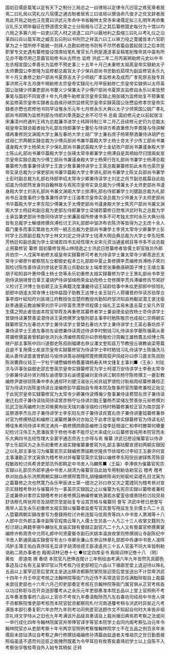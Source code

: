 <!-- { "loadSidebar": true } -->
国初召儒臣载笔以定有天下之制分三局总之一曰律局以定律令凡旧官之练宪章者居焉二曰礼局以究礼仪凡宿儒之通古制者居焉三曰诰局以撰诰命凡俊才之优文辞者居焉此开局之始也汪克寛曰洪武元年命中书省翰林太常寺率诸儒定拟三礼明年再命集议礼乐又明年徧征在野道德文章之士分局相与订正之其后纂修国史每分为十馆以均六局之多寡六局一曰吏以究人材之进退二曰户以蔽地利之盈缩三曰礼以考礼仪之沿革四曰兵以载军政之臧否五曰刑以书刑罚之祥滥六曰工以审力役之寛缓皆本六官职掌为之十馆所修不能綂一则择人总勘如修他书则有不尽然者葢自罢起居注之后本院职掌专文史遇有纂修旋设馆席给笔札惟官长凡例是遵逐事呈稿笔削惟命其中虽有所见亦不敢尽用己意葢官局修书从古然也
监修
洪武二年二月丙寅朔勑修元史以中书左丞相宣国公李善长为监修不预史事三十五年十月己未重修太祖髙皇帝实録勑太子太师曹国公李景隆为监修都总裁官太子少保兵部尚书忠勤伯茹瑺为副监修官永乐九年十月又重修之勑户部尚书夏原吉太子少师姚广孝监修未及成而广孝死原吉独专其事洪熈元年五月庚午朔勑修太宗皇帝实録闰七月甲辰勑修仁宗皇帝实録俱以太师英国公张辅少师兼吏部尚书蹇义少保兼太子少傅户部尚书夏原吉监修自永乐以来皆预秉笔与国初不同宣德十年九月庚午勑修宣宗皇帝实録止用张辅为监修始复不预秉笔矣监修英宗皇帝实録者会昌侯孙继宗监修宪宗皇帝实録英国公张懋监修孝宗皇帝实録者亦懋也若修他书则罕设惟永乐元年七月修永乐大典以太子少师荣国公姚广孝礼部尚书郑赐为监修刑部左侍郎刘季箎副之余不可尽书
总裁
国初修元史以前起居注宋濂漳州府通判王袆为总裁濂寻进学士袆拜待制三年二月乙丑续修元史仍为总裁太祖皇帝实録总裁者始为礼部左侍郎兼学士董伦与侍讲方希直重修为李景隆与侍讲解缙再重修则文渊阁大学士兼左春坊大学士胡广学士兼右庶子杨荣祭酒兼侍讲胡俨也成祖仁宗两朝实録总裁为少傅兵部尚书兼华葢殿大学士杨士竒太子少传工部尚书兼谨身殿大学士杨荣太子少保礼部尚书兼武英殿大学士金幼孜户部尚书兼谨身殿大学士陈山礼部尚书兼华葢殿大学士张瑛太常寺卿兼学士杨溥自是其柄始尽归馆阁矣宣宗皇帝实録总裁为少傅工部尚书兼谨身殿大学士杨荣行在礼部尚书兼学士杨溥总裁兼纂修为詹事兼侍读学士王直少詹事兼侍讲学士王英总裁兼纂修前此未有也英宗皇帝实录总裁为少保吏部尚书兼华葢殿大学士李贤礼部尚书兼学士陈文兵部尚书兼学士彭时副总裁为礼部右侍郎李绍太常寺少卿兼侍读学士刘定之呉节副总裁葢自此始绍虽为侍郎然发身则自翰林故与焉宪宗皇帝实录总裁为少傅兼太子太师吏部尚书谨身殿大学士刘吉礼部尚书兼文渊阁大学士徐溥礼部右侍郎兼学士刘徤副总裁为礼部尚书丘浚詹事府少詹事兼侍讲学士汪谐孝宗皇帝实录总裁为少师兼太子太师吏部尚书华葢殿大学士李东阳少傅兼太子太傅吏部尚书谨身殿大学士焦芳户部尚书兼文渊阁大学士杨廷和副总裁为吏部左侍郎兼学士梁储若纂修日厯惟洪武时有之总裁为学士承旨兼吏部尚书詹同侍讲学士宋濂圣祖所修诸书多不可考独太宗时永乐大典分局皆有总裁学士解缙修撰呉溥检讨王洪礼部郎中邹济布衣陈济等皆得为之无虑十余人葢门彚多而事实繁故也大明一綂志总裁为吏部尚书兼学士李贤太常寺少卿兼学士彭时学士吕原副总裁为学士林文刘定之侍读学士钱溥大明会典总裁为大学士李东阳焦芳杨廷和副总裁为学士梁储若四书五经性理大全宋元资治通鉴纲目等书多不设总裁止用纂修官
纂修
国初纂修皆用山林隠逸之士洪武日厯纂修者皆儒士职官独贠外郎呉伯宗一人戊寅年勑修太祖皇帝实録纂修可考者为侍读学士兼太常寺少卿髙逊志太常寺少卿廖升都察院左佥都御史程本立礼部郎中夏止善修撰李贯编修呉溥杨子荣刘观检讨陈性善侍读刘彦铭史官髙让呉勤赵友士端孝思张秉彝唐耕国子博士王缙佥事胡子昭知县叶惠仲儒士杨士竒等永乐初重修太祖实録纂修为学士王景礼部尚书李至刚侍读胡靖曾日章王灌胡俨侍讲邹缉杨荣金幼孜杨士竒修撰李贯呉溥编修呉节郑好义检讨王洪博士张伯颖王汝玉典籍沈度潘畿待诏王延龄给事中朱纮吏部郎中徐旭礼部郎中胡逺太常寺博士钱仲益国子助教王达博士金玉铉行人蒋骥晋府伴读苏伯厚佥事李煜叶砥知府刘辰靖江府教授张显楚府教授呉勤知府邹济知县杨觏梁潜王褒沈瑜赵季通唐云教谕解荣刘宗平训导富贵清罗师程儒士端礼王孟易朱逢吉莫士安凡外官生儒之预此者皆由本院官举荐及再重修其纂修者学士兼谕德金幼孜杨士竒侍讲学士曾棨侍读兼赞善梁潜侍讲王英修撰罗汝敬刑部主事李时勉陈敬宗也成祖仁宗两朝实録纂修官为左春坊大学士兼侍读学士曾棨右春坊大学士兼侍讲学士王英右春坊庶子兼侍读学士王直左春坊左谕徳兼侍读周述侍讲李时勉钱习礼侍讲余学夔陈循蔺从善蒋骥修撰苖衷曾鹤龄张洪刘永清编修周叙孙曰恭杨敬检讨周翰王雄杨翥五经博士陈继户部主事陈中四川道御史陈叔刚福建右叅议潘文奎知县万节教授丘锡教谕梁萼葢自是不复用儒士矣宣宗皇帝实録纂修官为侍读学士李时勉钱习礼侍读学士陈循洗马蔺从善侍读苗衷曾鹤龄马愉侍讲髙谷胡穜邢寛修撰周叙尹凤岐孙曰恭习嘉言陈叔刚陈询曹鼎仪铭王一宁杜宁储懋编修杨翥董璘杨寿夫林文锺复主事刘■〈王永〉刘铉洪与评事张益御史邵宏誉英宗皇帝实録纂修官为学士柯潜万安侍讲学士李泰太常寺少卿兼侍读孙贤刘珝左谕德黎淳右谕德童縁刘宣侍讲江朝宗杨守陈修撰王一夔彭教编修尹直徐琼陈秉中李永通郑环刘徤汪谐张元祯呉钺罗璟检讨耿裕周经纂修兼校正官为侍读刘吉陈鉴侍讲丘浚编修彭华葢始自专用本院及詹事府官而纂修兼校正始见于此宪宗皇帝实録纂修官为太常寺少卿兼侍读傅瀚少詹事兼侍读费誾左庶子兼侍读谢迁右庶子兼侍读陆简侍读曾彦杨守址侍讲刘戬王鏊杨杰梁储左赞善张元祯修撰刘玑武卫张芮编修刘忠邓掖黄珣张天瑞刘春涂瑞检讨杨时畅纂修兼校正官为南京国子监祭酒李杰左庶子兼侍讲学士李东阳左庶子兼侍读呉寛右庶子兼侍讲董钺纂修兼叅对官为修撰杨廷和编修江澜纂修兼叅对亦始见于此孝宗皇帝实録纂修官为侍读毛纪傅珪朱希同侍讲丰熈沈涛呉一鹏修撰顾鼎臣编修汪俊李廷相温仁和李时滕霄何瑭董玘检讨汪伟王九思潘辰至于修他书者不能尽记大率成化以后纂修皆纯用本院官而永乐大典四书五经性理大全寰宇通志庶吉士亦得与焉
催纂
洪武日厯设催纂官以侍讲学士乐韶凤为之永乐初重修太祖实録催纂兼誊冩为礼部主事陆颙宣德初两朝实録因之以礼部主事张习为催纂宣宗实録编修萧镃赖世隆呉节徐珵检讨李绍王玉姜洪何宣主事潘勤正字沈寅俱为稽考叅对并催纂官英宗实録以编修李东阳倪岳谢铎焦芳陈音程敏政检讨呉希贤吏部员外郎韩定中书舍人马麟焦■〈王扁〉李溥俱为催纂官宪宗实録以礼部员外郎李通中书舍人胡清为催纂官自此始专用制勑诰勑官云
稽考
稽考叅对始自永乐洪熈两朝实録以修撰邢寛蒋礼胡穜编修陈询刘矩裴纶梁禋孔目沈寅为之葢纂修之次也然寛乃永乐甲辰进士第一禋次之孙曰恭又次之寛禋同为稽考叅对宣宗实録稽考叅对与催纂并为一事英宗实録因之止以催纂为名宪宗实録以纂修者兼校正或兼叅对孝宗实録稽考参对者修撰吕柟编修崔铣湛若水翟銮徐缙景旸检讨段炅易舒诰穆孔晖张邦竒及胡缵宗至是始复专设其赏格与催纂同
誊写
洪武中修日厯誊写用举人监生永乐初重修太祖实録以催纂者监誊写官其誊写用监生生贠儒士凡二十五人暨纂两朝实録改誊写为誊録用检讨许彬连智马信周贵等四人中书舍人萧湘等十八人郎中贠外郎主事寺副等官程南云等九人儒士生贠各一人凡三十三人收掌文籍则为检讨胡让典籍李锡牛麟张礼宣庙实録有誊録正副官凡二十九人又有誊藁官修撰黄裳编修许彬周贵中允蒋礼郎中何贤夏衡寺副石庆姚本温良收掌则修撰胡让寺副陈纪中书舍人靳通英庙实録誊写有太仆寺卿余濂山东叅议林章礼部郎中呉谦中书舍人凌晖鸿胪主簿王佑白真序班毛显译字胡清徐德王臣凌逺共三十五人官虽不同大率皆制勑诰勑二房办事者也
殿阁词林记巻十七
●钦定四库全书
殿阁词林记巻十八
（明）黄佐　廖道南 撰
奏绩
本院官凡厯俸连閠计三年例给由考满六年九年皆然先具脚色事迹及过名有无呈掌印官以凭考核乃往吏部相见六品以下循廊至堂上送迎待以殊礼五品以上冢宰迎至后堂宾主坐送出移咨都察院掌院皆迎至后堂坐送出不计崇卑洪武十四年十月壬申定考核之法翰林院等衙门为近侍不系常选官员任满黜陟取自上裁葢未尝往吏部也十六年六月己夘吏部奏定考核在京翰林院等衙门属官俱从正官考核各以功过称职与否开具送部覆考从之永乐元年吏部奏准本院五品以上堂上官照例不考五年奏准詹事府六品以上官亦不考俟九年奏请黜陟而凡左右春坊司经局中书舍人俱不咨都察院惟吏部考核而本院官犹咨都察院札付河南道覆考稍与洪武时异矣近凡考满皆本部引奏复职六年亦然九年则考功司例差官送题作文不知起自何时大率皆非祖宗礼待文学侍从之旧也九年考满该升品级具奏请自上裁尚循旧典焉若考察之法或间一举行成化四年令翰林院属官并带俸官译字等官本院学士会同内阁考察弘治元年令翰林院官亦从吏部考察十年令两京官照例考察惟翰林院学士不在五品之例百余年来儒臣未尝玷清议自考察之典行修撰钱福编修孙清葢由兹退者夫惟祖宗之世日勤晋接照临虽逺不遗而何迩臣之能掩然既着为令甲耳目有攸寄矣嘉靖初学士以上自陈不入考察张孚敬桂萼自外入始专其柄矣
迁转
